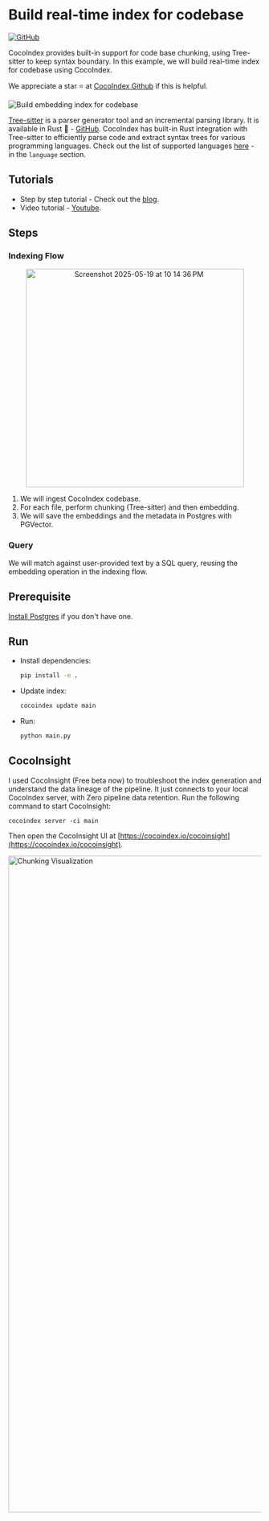 # Build real-time index for codebase

[![GitHub](https://img.shields.io/github/stars/cocoindex-io/cocoindex?color=5B5BD6)](https://github.com/cocoindex-io/cocoindex)

CocoIndex provides built-in support for code base chunking, using Tree-sitter to keep syntax boundary. In this example, we will build real-time index for codebase using CocoIndex.

We appreciate a star ⭐ at [CocoIndex Github](https://github.com/cocoindex-io/cocoindex) if this is helpful.

![Build embedding index for codebase](https://github.com/user-attachments/assets/6dc5ce89-c949-41d4-852f-ad95af163dbd)

[Tree-sitter](https://en.wikipedia.org/wiki/Tree-sitter_%28parser_generator%29) is a parser generator tool and an incremental parsing library. It is available in Rust 🦀 - [GitHub](https://github.com/tree-sitter/tree-sitter). CocoIndex has built-in Rust integration with Tree-sitter to efficiently parse code and extract syntax trees for various programming languages. Check out the list of supported languages [here](https://cocoindex.io/docs/ops/functions#splitrecursively) - in the `language` section.

## Tutorials

- Step by step tutorial - Check out the [blog](https://cocoindex.io/blogs/index-code-base-for-rag).
- Video tutorial - [Youtube](https://youtu.be/G3WstvhHO24?si=Bnxu67Ax5Lv8b-J2).

## Steps

### Indexing Flow

<p align='center'>
  <img width="434" alt="Screenshot 2025-05-19 at 10 14 36 PM" src="https://github.com/user-attachments/assets/3a506034-698f-480a-b653-22184dae4e14" />
</p>

1. We will ingest CocoIndex codebase.
2. For each file, perform chunking (Tree-sitter) and then embedding.
3. We will save the embeddings and the metadata in Postgres with PGVector.

### Query

We will match against user-provided text by a SQL query, reusing the embedding operation in the indexing flow.

## Prerequisite

[Install Postgres](https://cocoindex.io/docs/getting_started/installation#-install-postgres) if you don't have one.

## Run

- Install dependencies:

  ```bash
  pip install -e .
  ```

- Update index:

  ```bash
  cocoindex update main
  ```

- Run:

  ```bash
  python main.py
  ```

## CocoInsight

I used CocoInsight (Free beta now) to troubleshoot the index generation and understand the data lineage of the pipeline.
It just connects to your local CocoIndex server, with Zero pipeline data retention. Run the following command to start CocoInsight:

```
cocoindex server -ci main
```

Then open the CocoInsight UI at [https://cocoindex.io/cocoinsight](https://cocoindex.io/cocoinsight).

<img width="1305" alt="Chunking Visualization" src="https://github.com/user-attachments/assets/8e83b9a4-2bed-456b-83e5-b5381b28b84a" />
